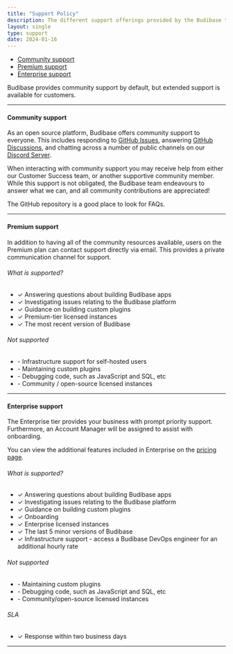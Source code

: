 ```yaml
---
title: "Support Policy"
description: The different support offerings provided by the Budibase team
layout: single
type: support
date: 2024-01-16
---
```


 - [Community support](#community-support)
 - [Premium support](#premium-support)
 - [Enterprise support](#enterprise-support)

Budibase provides community support by default, but extended support is available for customers. 

---

#### Community support

As an open source platform, Budibase offers community support to everyone. This includes responding to [GitHub Issues](https://github.com/Budibase/budibase/issues), answering [GitHub Discussions](https://github.com/Budibase/budibase/discussions), and chatting across a number of public channels on our [Discord Server](https://discord.gg/ZepTmGbtfF).

When interacting with community support you may receive help from either our Customer Success team, or another supportive community member. While this support is not obligated, the Budibase team endeavours to answer what we can, and all community contributions are appreciated! 

The GitHub repository is a good place to look for FAQs.

---

#### Premium support

In addition to having all of the community resources available, users on the Premium plan can contact support directly via email. This provides a private communication channel for support.

###### What is supported?

 - ✓ Answering questions about building Budibase apps
 - ✓ Investigating issues relating to the Budibase platform
 - ✓ Guidance on building custom plugins
 - ✓ Premium-tier licensed instances
 - ✓ The most recent version of Budibase

###### Not supported
 - \- Infrastructure support for self-hosted users
 - \- Maintaining custom plugins
 - \- Debugging code, such as JavaScript and SQL, etc
 - \- Community / open-source licensed instances
---

#### Enterprise support

The Enterprise tier provides your business with prompt priority support. Furthermore, an Account Manager will be assigned to assist with onboarding.

You can view the additional features included in Enterprise on the [pricing page](https://budibase.com/pricing/).

###### What is supported?

 - ✓ Answering questions about building Budibase apps
 - ✓ Investigating issues relating to the Budibase platform
 - ✓ Guidance on building custom plugins
 - ✓ Onboarding
 - ✓ Enterprise licensed instances
 - ✓ The last 5 minor versions of Budibase
 - ✓ Infrastructure support - access a Budibase DevOps engineer for an additional hourly rate

###### Not supported 
 - \- Maintaining custom plugins
 - \- Debugging code, such as JavaScript and SQL, etc
 - \- Community/open-source licensed instances

###### SLA
 - ✓ Response within two business days

---